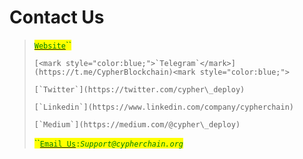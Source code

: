 # Contact Us



> [<mark style="color:green;">`Website`</mark>](https://cypherchain.org)<mark style="color:green;">``</mark>
>
> ``[<mark style="color:blue;">`Telegram`</mark>](https://t.me/CypherBlockchain)<mark style="color:blue;">``</mark>
>
> ``[`Twitter`](https://twitter.com/cypher\_deploy)``
>
> ``[`Linkedin`](https://www.linkedin.com/company/cypherchain)``
>
> ``[`Medium`](https://medium.com/@cypher\_deploy)``
>
> <mark style="color:green;">``</mark>[<mark style="color:green;">`Email Us`</mark>](http://localhost:5000/u/8rIxkQURSESOgQKk8Fv9sSLurLD3)<mark style="color:green;">`:`</mark>_<mark style="color:green;">`Support@cypherchain.org`</mark>_
